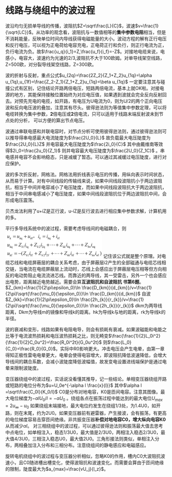 # 线路与绕组中的波过程

波沿均匀无损单导线的传播，波阻抗$Z=\sqrt\frac{L}{C}$，波速$v=\frac{1}{\sqrt{LC}}$。从功率的观念看，波阻抗与一数值相等的**集中参数电阻**相当，但是不消耗能量，反映单位时间内导线获得电磁能量的大小。波动方程的解有正行电压和反行电压，可以视为正电荷给电容充电，正电荷正行和负行，则正行电流为正，负行电流为负。故$\frac{u_q}{i_1}=Z,\frac{u_f}{i_f}=-Z$。对接地电缆来说，电感小，电容大，波速约为光速的2/3,波阻抗不大于100欧姆。对单导线架空线路，Z=500欧，对分裂导线架空线路，Z=300欧。

波的折射与反射，重点公式$u_{2q}=\frac{2Z_2}{Z_1+Z_2}u_{1q}=\alpha u_{1q},u_{1f}=\frac{Z_2-Z_1}{Z_1+Z_2}u_{1q}=\beta u_{1q}$ 一定要注意其与碰撞公式有区别，记住结论开路两倍电压，短路两倍电流，基本上就OK啦。对接电源的地方，其能保持接触位置始终为对应电压值，如果遇到波就会完全反向反射回去。对预先充电的电揽，如开路，有电压为U电流为0，则为U/2的两个正向电压波和反向电压波的叠加，注意其有尽头。彼得逊法则为等值集中参数定理，可以将电缆转换为集中参数，**2**倍电压或**2**倍电流，只可以适用于线路末端反射波未到节点处的分析， 可以方便的算出节点电压。

波通过串联电感和并联电容时，对节点分析可使用彼得逊法则，通过彼得逊法则可以推导得串电感最大电流陡度为$\frac{2U_0}{L}$ 故负载最大电压陡度为$\frac{2U_0}{L}Z$ 并电容最大电压陡度为$\frac{2i_0}{C}$ 其中由戴维南等效得$2i_0=\frac{2u_0}{Z_1}$ 则并电容最大电压陡度为$\frac{2U_0}{Z_1C}$ 。串电感并电容不会影响稳态，只是减缓了暂态。可以通过其减缓过电压陡度，进行对应保护。 

波的多次折反射，网格法。网格法用折线表示电压的传播，用纵向表示时间状态，从而易于计算。对有中间线段的传输线来说，如果中间线段波阻抗小于两边波阻抗，相当于中间并电容减小了电压陡度，而如果中间线段波阻抗大于两边波阻抗，相当于中间串电感减小了电压陡度，如果中间线段波阻抗位于两边波阻抗中间，会形成电压震荡。

贝杰龙法利用了u+iZ是正行波，u-iZ是反行波去进行相应集中参数求解，计算机用的多。

平行多导线系统中的波过程，需要考虑导线间的电磁耦合，则<img src="线路与绕组中的波过程.assets/image-20220616155626726.png" alt="image-20220616155626726" style="zoom: 67%;" /> 记住该公式就是整个原理。对电缆芯线和电缆屏蔽层的耦合关系考虑，由于屏蔽层i2产生的全部磁通与电缆芯线相交链，当电流在电缆屏蔽层上流动时，芯线上会感应出于屏蔽层电压相等但方向相反的电动势阻止电流流进芯线。而靠近的两导线，其一受雷击，另外一个也会感应出电势，距离越近电势越近。需要会算**互波阻抗和自波阻抗 书第6题**。  $Z_{km}=\frac{1}{2\pi\epsilon_0}\ln \frac{D_{km}}{d_{km}}/v=\frac{1}{2\pi}\sqrt{\frac{\mu_0}{\epsilon_0}}\ln \frac{D_{km}}{d_{km}}$ 自波$Z_{kk}=\frac{1}{2\pi\epsilon_0}\ln \frac{2h_{k}}{r_{k}}/v=\frac{1}{2\pi}\sqrt{\frac{\mu_0}{\epsilon_0}}\ln \frac{2h_{k}}{r_{k}}$  dkm为两导线距离，Dkm为导线m的镜像和导线k的距离。hk为导线k与地的距离，rk为导线k的半径。

波的衰减和变形，线路如果有电阻电导，则会有损耗有衰减。如果波磁能和电能之比等于电流波热损耗和电压波热损耗之比，则无畸变$\frac{\frac{1}{2}L_0i^2}{\frac{1}{2}C_0u^2}=\frac{R_0i^2t}{G_0u^2t}$ 则$\frac{L_0}{C_0}=\frac{R_0}{G_0}$。实际中R0影响更大。冲击电压会产生电晕，由第一章得知正极性雷电电晕更大，电晕会使得电容增大，即波阻抗降低波速降低，会增大导线间的耦合系数，会减小波陡度降低波幅值，故发变电设置进线端保护是通过电晕来限制波陡度。

变压器绕组中的波过程，实话说没看懂其推导，记一些结论。单相变压器绕组开路或短路的电位分布为$u=U_0e^{-\alpha l \frac{x}{l}}$ 其中$\alpha l =\sqrt\frac{C_0l}{K_0/l}$ C0是分布对地电容，K0是匝间电容。注意其图像。最大电位梯度为$-\alpha l U_0/l=-\alpha U_0$ 。绕组各点在振荡过程中能达到的最大电位$U_{max}=2u_\infty -u_0$ 如果绕组末端接地，最大电位约发生在绕组1/3处，为1.4U0，如开路，则在末尾，约为2U0。如果变压器前有避雷器，产生接波，会有振荡，有更高的电位梯度容易击穿匝间绝缘。非共振变压器**补偿对地电容C0，增大纵向电容K0** 从而减少$\alpha l$。 对三相绕组中的波过程，可以通过彼得逊法则和振荡最大值去思考中点电位，如单相注入，稳态1/3U0，最大值是2/3U0，两相注入稳态2/3U0，最大值4/3U0，三相注入稳态U0，最大值2U0。三角形接法则类似，单相注入分布，两相叠加注入分布和三相分布。注意绕组间的静电感应和电磁感应。

旋转电机绕组中的波过程与变压器分析相似，忽略K0的作用，槽内C0大波阻抗波速小，且C0随进槽出槽变化，使得波阻抗和波速变化。而需要会算由于匝间绝缘的限制，陡度最大为$a_{max}=\frac{vU_j}{l_z}$。

